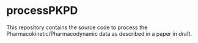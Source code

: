 # processPKPD
This repository contains the source code to process the Pharmacokinetic/Pharmacodynamic data as described in a paper in draft.
